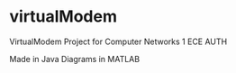 # virtualModem
VirtualModem Project for Computer Networks 1 ECE AUTH

Made in Java
Diagrams in MATLAB
